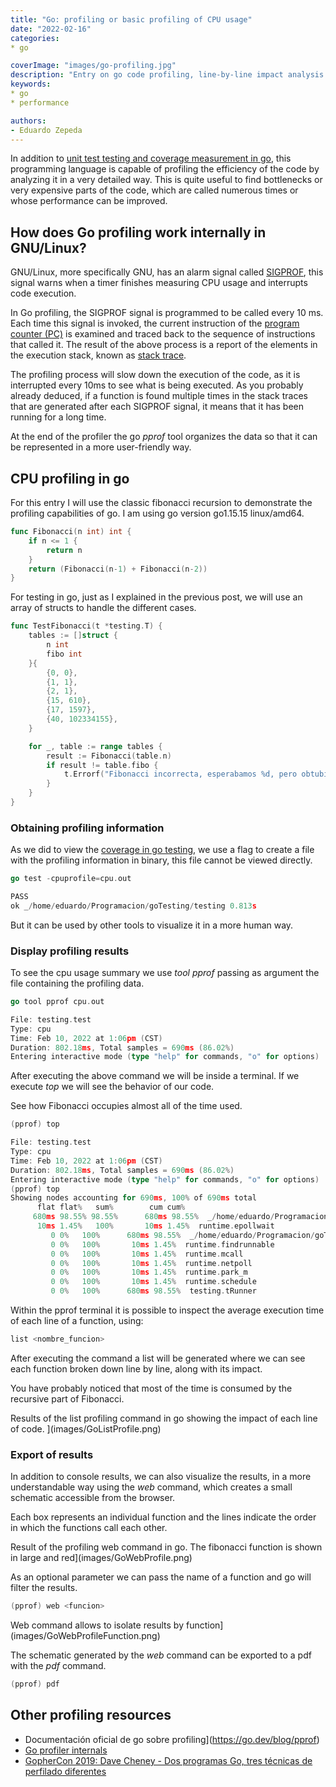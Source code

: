 ```yaml
---
title: "Go: profiling or basic profiling of CPU usage"
date: "2022-02-16"
categories:
* go

coverImage: "images/go-profiling.jpg"
description: "Entry on go code profiling, line-by-line impact analysis and export of results to web and pdf format."
keywords:
* go
* performance

authors:
- Eduardo Zepeda
---
```


In addition to [unit test testing and coverage measurement in go](/go-testing-basic-and-coverage/), this programming language is capable of profiling the efficiency of the code by analyzing it in a very detailed way. This is quite useful to find bottlenecks or very expensive parts of the code, which are called numerous times or whose performance can be improved.

## How does Go profiling work internally in GNU/Linux?

GNU/Linux, more specifically GNU, has an alarm signal called [SIGPROF](https://www.gnu.org/software/libc/manual/html_node/Alarm-Signals.html), this signal warns when a timer finishes measuring CPU usage and interrupts code execution.

In Go profiling, the SIGPROF signal is programmed to be called every 10 ms. Each time this signal is invoked, the current instruction of the [program counter (PC)](https://es.wikipedia.org/wiki/Contador_de_programa) is examined and traced back to the sequence of instructions that called it. The result of the above process is a report of the elements in the execution stack, known as [stack trace](https://es.wikipedia.org/wiki/Stack_trace).

The profiling process will slow down the execution of the code, as it is interrupted every 10ms to see what is being executed. As you probably already deduced, if a function is found multiple times in the stack traces that are generated after each SIGPROF signal, it means that it has been running for a long time.

At the end of the profiler the go _pprof_ tool organizes the data so that it can be represented in a more user-friendly way.

## CPU profiling in go

For this entry I will use the classic fibonacci recursion to demonstrate the profiling capabilities of go. I am using go version go1.15.15 linux/amd64.

```go
func Fibonacci(n int) int {
    if n <= 1 {
    	return n
    }
    return (Fibonacci(n-1) + Fibonacci(n-2))
}
```

For testing in go, just as I explained in the previous post, we will use an array of structs to handle the different cases.

```go
func TestFibonacci(t *testing.T) {
    tables := []struct {
    	n int
    	fibo int
    }{
    	{0, 0},
    	{1, 1},
    	{2, 1},
    	{15, 610},
    	{17, 1597},
    	{40, 102334155},
    }

    for _, table := range tables {
    	result := Fibonacci(table.n)
    	if result != table.fibo {
    		t.Errorf("Fibonacci incorrecta, esperabamos %d, pero obtubimos %d", table.fibo, result)
    	}
    }
}
```

### Obtaining profiling information

As we did to view the [coverage in go testing](/go-testing-basic-and-coverage/), we use a flag to create a file with the profiling information in binary, this file cannot be viewed directly.

```go
go test -cpuprofile=cpu.out

PASS
ok _/home/eduardo/Programacion/goTesting/testing 0.813s
```

But it can be used by other tools to visualize it in a more human way.

### Display profiling results

To see the cpu usage summary we use _tool pprof_ passing as argument the file containing the profiling data.

```go
go tool pprof cpu.out

File: testing.test
Type: cpu
Time: Feb 10, 2022 at 1:06pm (CST)
Duration: 802.18ms, Total samples = 690ms (86.02%)
Entering interactive mode (type "help" for commands, "o" for options)
```

After executing the above command we will be inside a terminal. If we execute _top_ we will see the behavior of our code.

See how Fibonacci occupies almost all of the time used.

```go
(pprof) top

File: testing.test
Type: cpu
Time: Feb 10, 2022 at 1:06pm (CST)
Duration: 802.18ms, Total samples = 690ms (86.02%)
Entering interactive mode (type "help" for commands, "o" for options)
(pprof) top
Showing nodes accounting for 690ms, 100% of 690ms total
      flat flat%   sum%        cum cum%
     680ms 98.55% 98.55%      680ms 98.55%  _/home/eduardo/Programacion/goTesting/testing.Fibonacci
      10ms 1.45%   100%       10ms 1.45%  runtime.epollwait
         0 0%   100%      680ms 98.55%  _/home/eduardo/Programacion/goTesting/testing.TestFibonacci
         0 0%   100%       10ms 1.45%  runtime.findrunnable
         0 0%   100%       10ms 1.45%  runtime.mcall
         0 0%   100%       10ms 1.45%  runtime.netpoll
         0 0%   100%       10ms 1.45%  runtime.park_m
         0 0%   100%       10ms 1.45%  runtime.schedule
         0 0%   100%      680ms 98.55%  testing.tRunner
```

Within the pprof terminal it is possible to inspect the average execution time of each line of a function, using:

```go
list <nombre_funcion>
```

After executing the command a list will be generated where we can see each function broken down line by line, along with its impact.

You have probably noticed that most of the time is consumed by the recursive part of Fibonacci.

Results of the list profiling command in go showing the impact of each line of code. ](images/GoListProfile.png)

### Export of results

In addition to console results, we can also visualize the results, in a more understandable way using the _web_ command, which creates a small schematic accessible from the browser.

Each box represents an individual function and the lines indicate the order in which the functions call each other.

Result of the profiling web command in go. The fibonacci function is shown in large and red](images/GoWebProfile.png)

As an optional parameter we can pass the name of a function and go will filter the results.

```go
(pprof) web <funcion>
```

Web command allows to isolate results by function](images/GoWebProfileFunction.png)

The schematic generated by the _web_ command can be exported to a pdf with the _pdf_ command.

```go
(pprof) pdf
```

## Other profiling resources

* Documentación oficial de go sobre profiling](https://go.dev/blog/pprof)
* [Go profiler internals](https://www.instana.com/blog/go-profiler-internals/)
* [GopherCon 2019: Dave Cheney - Dos programas Go, tres técnicas de perfilado diferentes](https://www.youtube.com/watch?v=nok0aYiGiYA)